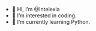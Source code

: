 - 👋 Hi, I’m @Intelexia
- 👀 I’m interested in coding.
- 🌱 I’m currently learning Python.

<!---
Intelexia/Intelexia is a ✨ special ✨ repository because its `README.md` (this file) appears on your GitHub profile.
You can click the Preview link to take a look at your changes.
--->
